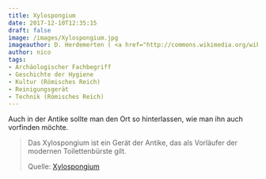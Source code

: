 ```yaml
---
title: Xylospongium
date: 2017-12-10T12:35:15
draft: false
image: /images/Xylospongium.jpg
imageauthor: D. Herdemerten ( <a href="http://commons.wikimedia.org/wiki/User:Hannibal21" title="User:Hannibal21">Hannibal21</a> )
author: nico
tags:
- Archäologischer Fachbegriff
- Geschichte der Hygiene
- Kultur (Römisches Reich)
- Reinigungsgerät
- Technik (Römisches Reich)
---
```


Auch in der Antike sollte man den Ort so hinterlassen, wie man ihn auch vorfinden möchte.

> Das Xylospongium ist ein Gerät der Antike, das als Vorläufer der modernen
> Toilettenbürste gilt.
>
> Quelle: [Xylospongium](https://de.wikipedia.org/wiki/Xylospongium)